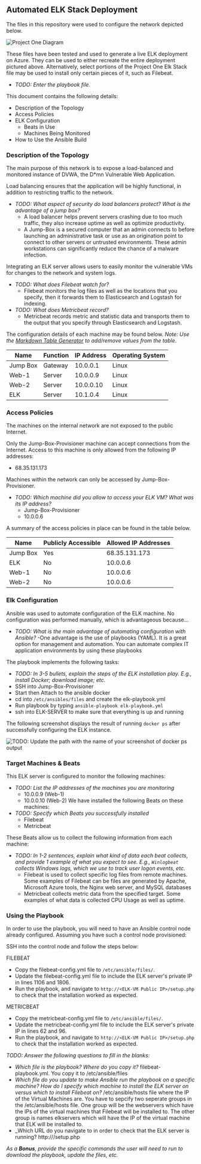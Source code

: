 ## Automated ELK Stack Deployment

The files in this repository were used to configure the network depicted below.

![Project One Diagram](![Diagram2](https://user-images.githubusercontent.com/88748033/152657802-d661fd3c-5a89-4158-94c6-e9c581800498.PNG))

These files have been tested and used to generate a live ELK deployment on Azure. They can be used to either recreate the entire deployment pictured above. Alternatively, select portions of the Project One Elk Stack file may be used to install only certain pieces of it, such as Filebeat.

  - _TODO: Enter the playbook file._

This document contains the following details:
- Description of the Topology
- Access Policies
- ELK Configuration
  - Beats in Use
  - Machines Being Monitored
- How to Use the Ansible Build


### Description of the Topology

The main purpose of this network is to expose a load-balanced and monitored instance of DVWA, the D*mn Vulnerable Web Application.

Load balancing ensures that the application will be highly functional, in addition to restricting traffic to the network.
- _TODO: What aspect of security do load balancers protect? What is the advantage of a jump box?_
  - A load balancer helps prevent servers crashing due to too much traffic, they also increase uptime as well as optimize productivity. 
  - A Jump-Box is a secured computer that an admin connects to before launching an administrative task or use as an origination point to connect to other servers or untrusted       environments. These admin workstations can significantly reduce the chance of a malware infection. 

Integrating an ELK server allows users to easily monitor the vulnerable VMs for changes to the network and system logs.
- _TODO: What does Filebeat watch for?_
  - Filebeat monitors the log files as well as the locations that you specify, then it forwards them to Elasticsearch and Logstash for indexing.
- _TODO: What does Metricbeat record?_
  - Metricbeat records metric and statistic data and transports them to the output that you specify through Elasticsearch and Logstash.

The configuration details of each machine may be found below.
_Note: Use the [Markdown Table Generator](http://www.tablesgenerator.com/markdown_tables) to add/remove values from the table_.

| Name     | Function | IP Address | Operating System |
|----------|----------|------------|------------------|
| Jump Box | Gateway  | 10.0.0.1   | Linux            |
| Web-1    | Server   | 10.0.0.9   | Linux            |
| Web-2    | Server   | 10.0.0.10  | Linux            |
| ELK      | Server   | 10.1.0.4   | Linux            |

### Access Policies

The machines on the internal network are not exposed to the public Internet. 

Only the Jump-Box-Provisioner machine can accept connections from the Internet. Access to this machine is only allowed from the following IP addresses:
- 68.35.131.173

Machines within the network can only be accessed by Jump-Box-Provisioner.
- _TODO: Which machine did you allow to access your ELK VM? What was its IP address?_
  - Jump-Box-Provisioner
  - 10.0.0.6

A summary of the access policies in place can be found in the table below.

| Name     | Publicly Accessible | Allowed IP Addresses |
|----------|---------------------|----------------------|
| Jump Box | Yes                 |   68.35.131.173      |
| ELK      | No                  |   10.0.0.6           |
| Web-1    | No                  |   10.0.0.6           |
| Web-2    | No                  |   10.0.0.6           |



### Elk Configuration

Ansible was used to automate configuration of the ELK machine. No configuration was performed manually, which is advantageous because...
- _TODO: What is the main advantage of automating configuration with Ansible?_ 
  -One advantage is the use of playbooks (YAML). It is a great option for management and automation. You can automate complex IT application environments by using these            playbooks

The playbook implements the following tasks:
- _TODO: In 3-5 bullets, explain the steps of the ELK installation play. E.g., install Docker; download image; etc._
- SSH into Jump-Box-Provisioner
- Start then Attach to the ansible docker
- cd into `/etc/ansibles/files` and create the elk-playbook.yml
- Run playbook by typing `ansible-playbook elk-playbook.yml` 
- ssh into ELK-SERVER to make sure that everything is up and running


The following screenshot displays the result of running `docker ps` after successfully configuring the ELK instance.

![TODO: Update the path with the name of your screenshot of docker ps output](Images/docker_ps_output.png)

### Target Machines & Beats
This ELK server is configured to monitor the following machines:
- _TODO: List the IP addresses of the machines you are monitoring_
  - 10.0.0.9 (Web-1)
  - 10.0.0.10 (Web-2)
We have installed the following Beats on these machines:
- _TODO: Specify which Beats you successfully installed_
  - Filebeat
  - Metricbeat

These Beats allow us to collect the following information from each machine:
- _TODO: In 1-2 sentences, explain what kind of data each beat collects, and provide 1 example of what you expect to see. E.g., `Winlogbeat` collects Windows logs, which we use to track user logon events, etc._
  - Filebeat is used to collect specific log files from remote machines. Some examples of Filebeat can be files are generated by       Apache, Microsoft Azure tools, the Nginx web server, and MySQL databases
  - Metricbeat collects metric data from the specified target. Some examples of what data is collected CPU Usage as well as           uptime.

### Using the Playbook
In order to use the playbook, you will need to have an Ansible control node already configured. Assuming you have such a control node provisioned: 

SSH into the control node and follow the steps below:

FILEBEAT

- Copy the filebeat-config.yml file to `/etc/ansible/files/`. 
- Update the filebeat-config.yml file to include the ELK server's private IP in lines 1106 and 1806.
- Run the playbook, and navigate to `http://<ELK-VM Public IP>/setup.php` to check that the installation worked as expected.

METRICBEAT

- Copy the metricbeat-config.yml file to `/etc/ansible/files/`.
- Update the metricbeat-config.yml file to include the ELK server's private IP in lines 62 and 96.
- Run the playbook, and navigate to `http://<ELK-VM Public IP>/setup.php` to check that the installation worked as expected.

_TODO: Answer the following questions to fill in the blanks:_
- _Which file is the playbook? Where do you copy it?_ filebeat-playbook.yml. You copy it to /etc/ansible/files
- _Which file do you update to make Ansible run the playbook on a specific machine? How do I specify which machine to install the ELK server on versus which to install Filebeat on?_ /etc/ansible/hosts file where the IP of the Virtual Machines are. You have to sepcify two seperate groups in the /etc/ansible/hosts file. One group will be the webservers which have the IPs of the virtual machines that Filebeat will be installed to. The other group is names elkservers which will have the IP of the virtual machine that ELK will be installed to. 
- _Which URL do you navigate to in order to check that the ELK server is running? http://<ELK-VM Public IP>/setup.php

_As a **Bonus**, provide the specific commands the user will need to run to download the playbook, update the files, etc._
